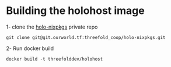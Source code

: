 # Building the holohost image

1- clone the [holo-nixpkgs](https://git.ourworld.tf/threefold_coop/holo-nixpkgs) private repo

```
git clone git@git.ourworld.tf:threefold_coop/holo-nixpkgs.git
```

2- Run docker build

```
docker build -t threefolddev/holohost
```
